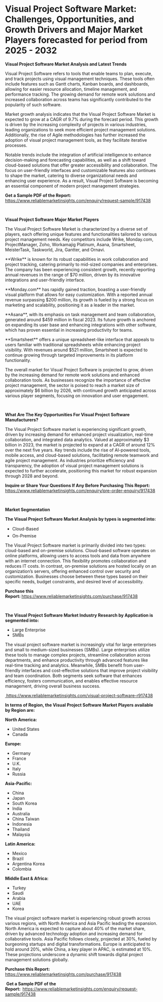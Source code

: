 <p><h1>Visual Project Software Market: Challenges, Opportunities, and Growth Drivers and Major Market Players forecasted for period from 2025 - 2032</h1></p><p><strong>Visual Project Software Market Analysis and Latest Trends</strong></p>
<p><p>Visual Project Software refers to tools that enable teams to plan, execute, and track projects using visual management techniques. These tools often include features such as Gantt charts, Kanban boards, and dashboards, allowing for easier resource allocation, timeline management, and performance tracking. The growing demand for remote work solutions and increased collaboration across teams has significantly contributed to the popularity of such software.</p><p>Market growth analysis indicates that the Visual Project Software Market is expected to grow at a CAGR of 9.7% during the forecast period. This growth is driven by the increasing complexity of projects in various industries, leading organizations to seek more efficient project management solutions. Additionally, the rise of Agile methodologies has further increased the adoption of visual project management tools, as they facilitate iterative processes.</p><p>Notable trends include the integration of artificial intelligence to enhance decision-making and forecasting capabilities, as well as a shift toward cloud-based solutions that offer greater accessibility and collaboration. The focus on user-friendly interfaces and customizable features also continues to shape the market, catering to diverse organizational needs and enhancing user experience. As a result, Visual Project Software is becoming an essential component of modern project management strategies.</p></p>
<p><strong>Get a Sample PDF of the Report:&nbsp;</strong> <a href="https://www.reliablemarketinsights.com/enquiry/request-sample/917438?utm_campaign=3051&utm_medium=2&utm_source=Github&utm_content=ia&utm_term=18042025&utm_id=visual-project-software">https://www.reliablemarketinsights.com/enquiry/request-sample/917438</a></p>
<p>&nbsp;</p>
<p><strong>Visual Project Software Major Market Players</strong></p>
<p><p>The Visual Project Software Market is characterized by a diverse set of players, each offering unique features and functionalities tailored to various project management needs. Key competitors include Wrike, Monday.com, ProjectManager, Zoho, Workamajig Platinum, Asana, Smartsheet, MeisterTask, Taskworld, Jira, Gantter, and Ornavi.</p><p>**Wrike** is known for its robust capabilities in work collaboration and project tracking, catering primarily to mid-sized companies and enterprises. The company has been experiencing consistent growth, recently reporting annual revenues in the range of $70 million, driven by its innovative integrations and user-friendly interface.</p><p>**Monday.com** has rapidly gained traction, boasting a user-friendly visual platform that allows for easy customization. With a reported annual revenue surpassing $200 million, its growth is fueled by a strong focus on marketing and scalability, positioning it as a leader in the market.</p><p>**Asana**, with its emphasis on task management and team collaboration, generated around $459 million in fiscal 2023. Its future growth is anchored on expanding its user base and enhancing integrations with other software, which has proven essential in increasing productivity for teams.</p><p>**Smartsheet** offers a unique spreadsheet-like interface that appeals to users familiar with traditional spreadsheets while enhancing project visibility. With revenues around $521 million, Smartsheet is expected to continue growing through targeted improvements in its platform functionality.</p><p>The overall market for Visual Project Software is projected to grow, driven by the increasing demand for remote work solutions and enhanced collaboration tools. As businesses recognize the importance of effective project management, the sector is poised to reach a market size of approximately $6 billion by 2026, with continued growth anticipated across various player segments, focusing on innovation and user engagement.</p></p>
<p>&nbsp;</p>
<p><strong>What Are The Key Opportunities For Visual Project Software Manufacturers?</strong></p>
<p><p>The Visual Project Software market is experiencing significant growth, driven by increasing demand for enhanced project visualization, real-time collaboration, and integrated data analytics. Valued at approximately $3 billion in 2023, the market is projected to expand at a CAGR of around 12% over the next five years. Key trends include the rise of AI-powered tools, mobile access, and cloud-based solutions, facilitating remote teamwork and agile project management. As industries prioritize efficiency and transparency, the adoption of visual project management solutions is expected to further accelerate, positioning this market for robust expansion through 2028 and beyond.</p></p>
<p><strong>Inquire or Share Your Questions If Any Before Purchasing This Report:</strong> <a href="https://www.reliablemarketinsights.com/enquiry/pre-order-enquiry/917438?utm_campaign=3051&utm_medium=2&utm_source=Github&utm_content=ia&utm_term=18042025&utm_id=visual-project-software">https://www.reliablemarketinsights.com/enquiry/pre-order-enquiry/917438</a></p>
<p>&nbsp;</p>
<p><strong>Market Segmentation</strong></p>
<p><strong>The Visual Project Software Market Analysis by types is segmented into:</strong></p>
<p><ul><li>Cloud-Based</li><li>On-Premise</li></ul></p>
<p><p>The Visual Project Software market is primarily divided into two types: cloud-based and on-premise solutions. Cloud-based software operates on online platforms, allowing users to access tools and data from anywhere with an internet connection. This flexibility promotes collaboration and reduces IT costs. In contrast, on-premise solutions are hosted locally on an organization’s servers, offering enhanced control over security and customization. Businesses choose between these types based on their specific needs, budget constraints, and desired level of accessibility.</p></p>
<p><strong>Purchase this Report:&nbsp;</strong><a href="https://www.reliablemarketinsights.com/purchase/917438?utm_campaign=3051&utm_medium=2&utm_source=Github&utm_content=ia&utm_term=18042025&utm_id=visual-project-software">https://www.reliablemarketinsights.com/purchase/917438</a></p>
<p>&nbsp;</p>
<p><strong>The Visual Project Software Market Industry Research by Application is segmented into:</strong></p>
<p><ul><li>Large Enterprise</li><li>SMBs</li></ul></p>
<p><p>The visual project software market is increasingly vital for large enterprises and small to medium-sized businesses (SMBs). Large enterprises utilize these tools to manage complex projects, streamline collaboration across departments, and enhance productivity through advanced features like real-time tracking and analytics. Meanwhile, SMBs benefit from user-friendly interfaces and cost-effective solutions that improve project visibility and team coordination. Both segments seek software that enhances efficiency, fosters communication, and enables effective resource management, driving overall business success.</p></p>
<p><a href="https://www.reliablemarketinsights.com/visual-project-software-r917438?utm_campaign=3051&utm_medium=2&utm_source=Github&utm_content=ia&utm_term=18042025&utm_id=visual-project-software">&nbsp;https://www.reliablemarketinsights.com/visual-project-software-r917438</a></p>
<p><strong>In terms of Region, the Visual Project Software Market Players available by Region are:</strong></p>
<p>
    <p> <strong> North America: </strong>
        <ul>
            <li>United States</li>
            <li>Canada</li>
        </ul>
        </p> 
    <p> <strong> Europe: </strong>
        <ul>
            <li>Germany</li>
            <li>France</li>
            <li>U.K.</li>
            <li>Italy</li>
            <li>Russia</li>
        </ul>
        </p> 
    <p> <strong> Asia-Pacific: </strong>
        <ul>
            <li>China</li>
            <li>Japan</li>
            <li>South Korea</li>
            <li>India</li>
            <li>Australia</li>
            <li>China Taiwan</li>
            <li>Indonesia</li>
            <li>Thailand</li>
            <li>Malaysia</li>
        </ul>
        </p> 
    <p> <strong> Latin America: </strong>
        <ul>
            <li>Mexico</li>
            <li>Brazil</li>
            <li>Argentina Korea</li>
            <li>Colombia</li>
        </ul>
        </p> 
    <p> <strong> Middle East & Africa: </strong>
        <ul>
            <li>Turkey</li>
            <li>Saudi</li>
            <li>Arabia</li>
            <li>UAE</li>
            <li>Korea</li>
        </ul>
    </p>
    </p>
<p><p>The visual project software market is experiencing robust growth across various regions, with North America and Asia Pacific leading the expansion. North America is expected to capture about 40% of the market share, driven by advanced technology adoption and increasing demand for collaborative tools. Asia Pacific follows closely, projected at 30%, fueled by burgeoning startups and digital transformations. Europe is anticipated to hold around 20%, while China, a key player in APAC, is estimated at 10%. These projections underscore a dynamic shift towards digital project management solutions globally.</p></p>
<p><strong>Purchase this Report: </strong><a href="https://www.reliablemarketinsights.com/purchase/917438?utm_campaign=3051&utm_medium=2&utm_source=Github&utm_content=ia&utm_term=18042025&utm_id=visual-project-software">https://www.reliablemarketinsights.com/purchase/917438</a></p>
<p>&nbsp;<strong>Get a Sample PDF of the Report:&nbsp;&nbsp;</strong><a href="https://www.reliablemarketinsights.com/enquiry/request-sample/917438?utm_campaign=3051&utm_medium=2&utm_source=Github&utm_content=ia&utm_term=18042025&utm_id=visual-project-software">https://www.reliablemarketinsights.com/enquiry/request-sample/917438</a></p>
<p><strong></strong></p>
<p><p></p><p></p><p></p></p>